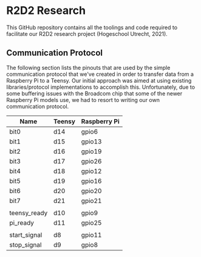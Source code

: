 # R2D2 Research

This GitHub repository contains all the toolings and code required to facilitate our R2D2 research project (Hogeschool Utrecht, 2021).

## Communication Protocol

The following section lists the pinouts that are used by the simple communication protocol that we've created in order to transfer data from a Raspberry Pi to a Teensy. Our initial approach was aimed at using existing libraries/protocol implementations to accomplish this. Unfortunately, due to some buffering issues with the Broadcom chip that some of the newer Raspberry Pi models use, we had to resort to writing our own communication protocol.

Name | Teensy | Raspberry Pi
-----|--------|-------------
bit0 | d14 | gpio6
bit1 | d15 | gpio13
bit2 | d16 | gpio19
bit3 | d17 | gpio26
bit4 | d18 | gpio12
bit5 | d19 | gpio16
bit6 | d20 | gpio20
bit7 | d21 | gpio21
||
teensy_ready | d10 | gpio9
pi_ready |  d11 | gpio25
||
start_signal | d8 | gpio11
stop_signal | d9 | gpio8
